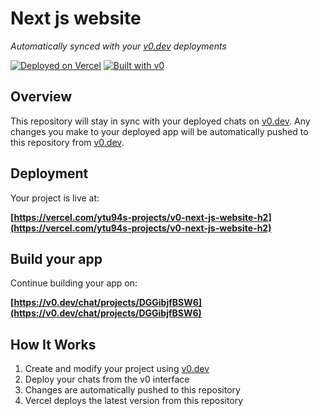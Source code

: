 # Next js website

*Automatically synced with your [v0.dev](https://v0.dev) deployments*

[![Deployed on Vercel](https://img.shields.io/badge/Deployed%20on-Vercel-black?style=for-the-badge&logo=vercel)](https://vercel.com/ytu94s-projects/v0-next-js-website-h2)
[![Built with v0](https://img.shields.io/badge/Built%20with-v0.dev-black?style=for-the-badge)](https://v0.dev/chat/projects/DGGibjfBSW6)

## Overview

This repository will stay in sync with your deployed chats on [v0.dev](https://v0.dev).
Any changes you make to your deployed app will be automatically pushed to this repository from [v0.dev](https://v0.dev).

## Deployment

Your project is live at:

**[https://vercel.com/ytu94s-projects/v0-next-js-website-h2](https://vercel.com/ytu94s-projects/v0-next-js-website-h2)**

## Build your app

Continue building your app on:

**[https://v0.dev/chat/projects/DGGibjfBSW6](https://v0.dev/chat/projects/DGGibjfBSW6)**

## How It Works

1. Create and modify your project using [v0.dev](https://v0.dev)
2. Deploy your chats from the v0 interface
3. Changes are automatically pushed to this repository
4. Vercel deploys the latest version from this repository